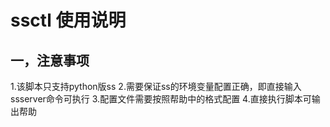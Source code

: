 # ssctl 使用说明
## 一，注意事项
1.该脚本只支持python版ss
2.需要保证ss的环境变量配置正确，即直接输入ssserver命令可执行
3.配置文件需要按照帮助中的格式配置
4.直接执行脚本可输出帮助
